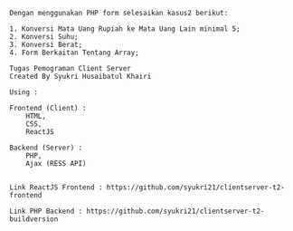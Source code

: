 
 	Dengan menggunakan PHP form selesaikan kasus2 berikut:

 	1. Konversi Mata Uang Rupiah ke Mata Uang Lain minimal 5;
 	2. Konversi Suhu;
 	3. Konversi Berat;
 	4. Form Berkaitan Tentang Array;

	Tugas Pemograman Client Server
 	Created By Syukri Husaibatul Khairi
	
	Using :

	Frontend (Client) : 
		HTML,
		CSS,
		ReactJS
		
	Backend (Server) : 
		PHP,
		Ajax (RESS API)
	

	Link ReactJS Frontend : https://github.com/syukri21/clientserver-t2-frontend

	Link PHP Backend : https://github.com/syukri21/clientserver-t2-buildversion